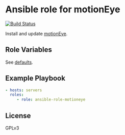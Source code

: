 # Ansible role for motionEye

[![Build Status](https://travis-ci.org/mathieumd/ansible-role-motioneye.svg)](https://travis-ci.org/mathieumd/ansible-role-motioneye)

Install and update [motionEye](http://www.lavrsen.dk/foswiki/bin/view/Motion/MotionEye).

## Role Variables

See [defaults](defaults/main.yml).

## Example Playbook

```yaml
- hosts: servers
  roles:
     - role: ansible-role-motioneye
```

## License

GPLv3

